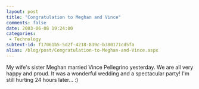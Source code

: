 ```yaml
---
layout: post
title: "Congratulation to Meghan and Vince"
comments: false
date: 2003-06-08 19:24:00
categories:
 - Technology
subtext-id: f17061b5-5d2f-4218-839c-b380171cd5fa
alias: /blog/post/Congratulation-to-Meghan-and-Vince.aspx
---
```



My wife's sister Meghan married Vince Pellegrino yesterday. We are all very happy and proud. It was a wonderful wedding and a spectacular party! I'm still hurting 24 hours later... :)
